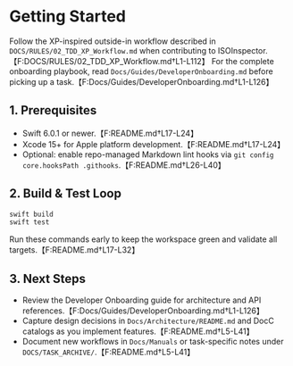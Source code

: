 # Getting Started

Follow the XP-inspired outside-in workflow described in `DOCS/RULES/02_TDD_XP_Workflow.md` when contributing to ISOInspector.【F:DOCS/RULES/02_TDD_XP_Workflow.md†L1-L112】 For the complete onboarding playbook, read `Docs/Guides/DeveloperOnboarding.md` before picking up a task.【F:Docs/Guides/DeveloperOnboarding.md†L1-L126】

## 1. Prerequisites
- Swift 6.0.1 or newer.【F:README.md†L17-L24】
- Xcode 15+ for Apple platform development.【F:README.md†L17-L24】
- Optional: enable repo-managed Markdown lint hooks via `git config core.hooksPath .githooks`.【F:README.md†L26-L40】

## 2. Build & Test Loop
```sh
swift build
swift test
```
Run these commands early to keep the workspace green and validate all targets.【F:README.md†L17-L32】

## 3. Next Steps
- Review the Developer Onboarding guide for architecture and API references.【F:Docs/Guides/DeveloperOnboarding.md†L1-L126】
- Capture design decisions in `Docs/Architecture/README.md` and DocC catalogs as you implement features.【F:README.md†L5-L41】
- Document new workflows in `Docs/Manuals` or task-specific notes under `DOCS/TASK_ARCHIVE/`.【F:README.md†L5-L41】
